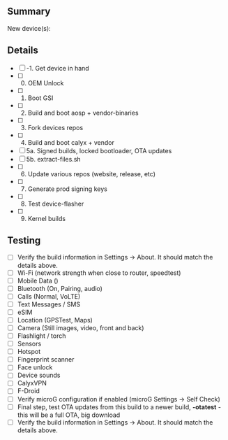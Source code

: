 ## Summary

New device(s):

## Details

- [ ] -1. Get device in hand
- [ ] 0. OEM Unlock
- [ ] 1. Boot GSI
- [ ] 2. Build and boot aosp + vendor-binaries
- [ ] 3. Fork devices repos
- [ ] 4. Build and boot calyx + vendor
- [ ] 5a. Signed builds, locked bootloader, OTA updates
- [ ] 5b. extract-files.sh
- [ ] 6. Update various repos (website, release, etc)
- [ ] 7. Generate prod signing keys
- [ ] 8. Test device-flasher
- [ ] 9. Kernel builds

## Testing

* [ ] Verify the build information in Settings -> About. It should match the details above.
* [ ] Wi-Fi (network strength when close to router, speedtest)
* [ ] Mobile Data ()
* [ ] Bluetooth (On, Pairing, audio)
* [ ] Calls (Normal, VoLTE)
* [ ] Text Messages / SMS
* [ ] eSIM
* [ ] Location (GPSTest, Maps)
* [ ] Camera (Still images, video, front and back)
* [ ] Flashlight / torch
* [ ] Sensors
* [ ] Hotspot
* [ ] Fingerprint scanner
* [ ] Face unlock
* [ ] Device sounds
* [ ] CalyxVPN
* [ ] F-Droid
* [ ] Verify microG configuration if enabled (microG Settings -> Self Check)
* [ ] Final step, test OTA updates from this build to a newer build, **-otatest** - this will be a full OTA, big download
* [ ] Verify the build information in Settings -> About. It should match the details above.